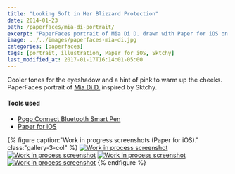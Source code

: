 ```yaml
---
title: "Looking Soft in Her Blizzard Protection"
date: 2014-01-23
path: /paperfaces/mia-di-portrait/
excerpt: "PaperFaces portrait of Mia Di D. drawn with Paper for iOS on an iPad."
image: ../../images/paperfaces-mia-di.jpg
categories: [paperfaces]
tags: [portrait, illustration, Paper for iOS, Sktchy]
last_modified_at: 2017-01-17T16:14:01-05:00
---
```


Cooler tones for the eyeshadow and a hint of pink to warm up the cheeks. PaperFaces portrait of [Mia Di D.](https://sktchy.com/BBBOaH) inspired by Sktchy.

#### Tools used

- [Pogo Connect Bluetooth Smart Pen](https://www.amazon.com/gp/product/B009K448L4/ref=as_li_ss_tl?ie=UTF8&camp=1789&creative=390957&creativeASIN=B009K448L4&linkCode=as2&tag=mademist-20)
- [Paper for iOS](https://paper.bywetransfer.com/)

{% figure caption:"Work in progress screenshots (Paper for iOS)." class:"gallery-3-col" %}
[![Work in process screenshot](../../images/paperfaces-mia-di-process-1-600.jpg)](../../images/paperfaces-mia-di-process-1-lg.jpg)
[![Work in process screenshot](../../images/paperfaces-mia-di-process-2-600.jpg)](../../images/paperfaces-mia-di-process-2-lg.jpg)
[![Work in process screenshot](../../images/paperfaces-mia-di-process-3-600.jpg)](../../images/paperfaces-mia-di-process-3-lg.jpg)
[![Work in process screenshot](../../images/paperfaces-mia-di-process-4-600.jpg)](../../images/paperfaces-mia-di-process-4-lg.jpg)
{% endfigure %}
